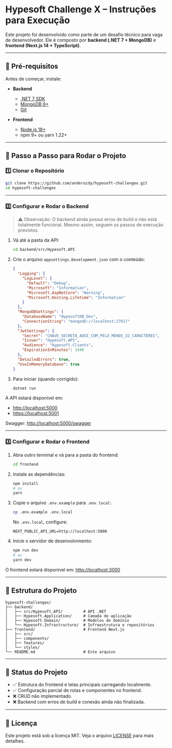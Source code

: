 
# Hypesoft Challenge X – Instruções para Execução

Este projeto foi desenvolvido como parte de um desafio técnico para vaga de desenvolvedor.
Ele é composto por **backend (.NET 7 + MongoDB)** e **frontend (Next.js 14 + TypeScript)**.

---

## 📌 Pré-requisitos

Antes de começar, instale:

* **Backend**

  * [.NET 7 SDK](https://dotnet.microsoft.com/download/dotnet/7.0)
  * [MongoDB 6+](https://www.mongodb.com/try/download/community)
  * [Git](https://git-scm.com/)

* **Frontend**

  * [Node.js 18+](https://nodejs.org/en/)
  * npm 9+ ou yarn 1.22+

---

## 🚀 Passo a Passo para Rodar o Projeto

### 1️⃣ Clonar o Repositório

```bash
git clone https://github.com/anderoidy/hypesoft-challengex.git
cd hypesoft-challengex
```

---

### 2️⃣ Configurar e Rodar o Backend

> ⚠ Observação: O backend ainda possui erros de build e não está totalmente funcional.
> Mesmo assim, seguem os passos de execução previstos.

1. Vá até a pasta da API:

   ```bash
   cd backend/src/Hypesoft.API
   ```

2. Crie o arquivo `appsettings.Development.json` com o conteúdo:

   ```json
   {
     "Logging": {
       "LogLevel": {
         "Default": "Debug",
         "Microsoft": "Information",
         "Microsoft.AspNetCore": "Warning",
         "Microsoft.Hosting.Lifetime": "Information"
       }
     },
     "MongoDBSettings": {
       "DatabaseName": "HypesoftDB_Dev",
       "ConnectionString": "mongodb://localhost:27017"
     },
     "JwtSettings": {
       "Secret": "CHAVE_SECRETA_AQUI_COM_PELO_MENOS_32_CARACTERES",
       "Issuer": "Hypesoft.API",
       "Audience": "Hypesoft.Clients",
       "ExpirationInMinutes": 1440
     },
     "DetailedErrors": true,
     "UseInMemoryDatabase": true
   }
   ```

3. Para iniciar (quando corrigido):

   ```bash
   dotnet run
   ```

A API estará disponível em:

* [http://localhost:5000](http://localhost:5000)
* [https://localhost:5001](https://localhost:5001)

Swagger: [http://localhost:5000/swagger](http://localhost:5000/swagger)

---

### 3️⃣ Configurar e Rodar o Frontend

1. Abra outro terminal e vá para a pasta do frontend:

   ```bash
   cd frontend
   ```

2. Instale as dependências:

   ```bash
   npm install
   # ou
   yarn
   ```

3. Copie o arquivo `.env.example` para `.env.local`:

   ```bash
   cp .env.example .env.local
   ```

   No `.env.local`, configure:

   ```
   NEXT_PUBLIC_API_URL=http://localhost:5000
   ```

4. Inicie o servidor de desenvolvimento:

   ```bash
   npm run dev
   # ou
   yarn dev
   ```

O frontend estará disponível em:
[http://localhost:3000](http://localhost:3000)

---

## 📂 Estrutura do Projeto

```
hypesoft-challengex/
├── backend/
│   ├── src/Hypesoft.API/         # API .NET
│   ├── Hypesoft.Application/     # Camada de aplicação
│   ├── Hypesoft.Domain/          # Modelos de domínio
│   └── Hypesoft.Infrastructure/  # Infraestrutura e repositórios
├── frontend/                     # Frontend Next.js
│   ├── src/
│   ├── components/
│   ├── features/
│   └── styles/
└── README.md                     # Este arquivo
```

---

## 📌 Status do Projeto

* ✅ Estrutura do frontend e telas principais carregando localmente.
* ✅ Configuração parcial de rotas e componentes no frontend.
* ❌ CRUD não implementado.
* ❌ Backend com erros de build e conexão ainda não finalizada.

---

## 📄 Licença

Este projeto está sob a licença MIT. Veja o arquivo [LICENSE](LICENSE) para mais detalhes.

